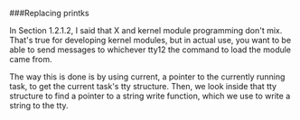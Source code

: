 ###Replacing printks

In Section 1.2.1.2, I said that X and kernel module programming don't mix. That's true for developing kernel modules, but in actual use, you want to be able to send messages to whichever tty12 the command to load the module came from.

The way this is done is by using current, a pointer to the currently running task, to get the current task's tty structure. Then, we look inside that tty structure to find a pointer to a string write function, which we use to write a string to the tty.

